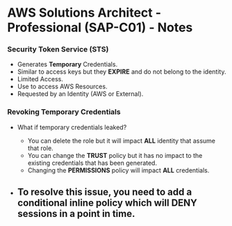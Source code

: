 # AWS Solutions Architect - Professional (SAP-C01) - Notes

### Security Token Service (STS)
- Generates __Temporary__ Credentials. 
- Similar to access keys but they __EXPIRE__ and do not belong to the identity.
- Limited Access.
- Use to access AWS Resources.
- Requested by an Identity (AWS or External).

### Revoking Temporary Credentials


- What if temporary credentials leaked? 
    - You can delete the role but it will impact __ALL__ identity that assume that role. 
    - You can change the __TRUST__ policy but it has no impact to the existing credentials that has been generated.
    - Changing the __PERMISSIONS__ policy will impact __ALL__ credentials.


- To resolve this issue, you need to add a conditional inline policy which will __DENY__ sessions in a point in time. 
    - 
